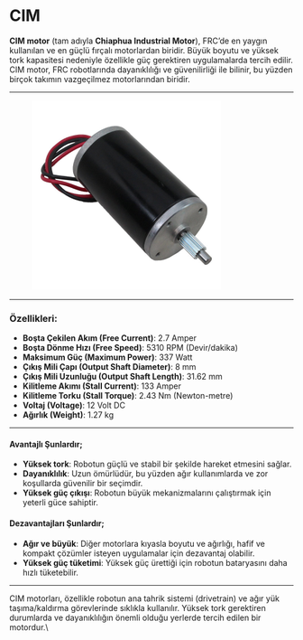 # CIM

**CIM motor** (tam adıyla **Chiaphua Industrial Motor**), FRC’de en yaygın kullanılan ve en güçlü fırçalı motorlardan biridir. Büyük boyutu ve yüksek tork kapasitesi nedeniyle özellikle güç gerektiren uygulamalarda tercih edilir. CIM motor, FRC robotlarında dayanıklılığı ve güvenilirliği ile bilinir, bu yüzden birçok takımın vazgeçilmez motorlarından biridir.

***

<figure><img src="../../../.gitbook/assets/image (2) (1) (1) (1).png" alt="" width="335"><figcaption></figcaption></figure>

***

### Özellikleri:

* **Boşta Çekilen Akım (Free Current)**: 2.7 Amper
* **Boşta Dönme Hızı (Free Speed)**: 5310 RPM (Devir/dakika)
* **Maksimum Güç (Maximum Power)**: 337 Watt
* **Çıkış Mili Çapı (Output Shaft Diameter)**: 8 mm
* **Çıkış Mili Uzunluğu (Output Shaft Length)**: 31.62 mm
* **Kilitleme Akımı (Stall Current)**: 133 Amper
* **Kilitleme Torku (Stall Torque)**: 2.43 Nm (Newton-metre)
* **Voltaj (Voltage)**: 12 Volt DC
* **Ağırlık (Weight)**: 1.27 kg

***

#### Avantajlı Şunlardır;

* **Yüksek tork**: Robotun güçlü ve stabil bir şekilde hareket etmesini sağlar.
* **Dayanıklılık**: Uzun ömürlüdür, bu yüzden ağır kullanımlarda ve zor koşullarda güvenilir bir seçimdir.
* **Yüksek güç çıkışı**: Robotun büyük mekanizmalarını çalıştırmak için yeterli güce sahiptir.

#### Dezavantajları Şunlardır;

* **Ağır ve büyük**: Diğer motorlara kıyasla boyutu ve ağırlığı, hafif ve kompakt çözümler isteyen uygulamalar için dezavantaj olabilir.
* **Yüksek güç tüketimi**: Yüksek güç ürettiği için robotun bataryasını daha hızlı tüketebilir.

***

CIM motorları, özellikle robotun ana tahrik sistemi (drivetrain) ve ağır yük taşıma/kaldırma görevlerinde sıklıkla kullanılır. Yüksek tork gerektiren durumlarda ve dayanıklılığın önemli olduğu yerlerde tercih edilen bir motordur.\
















